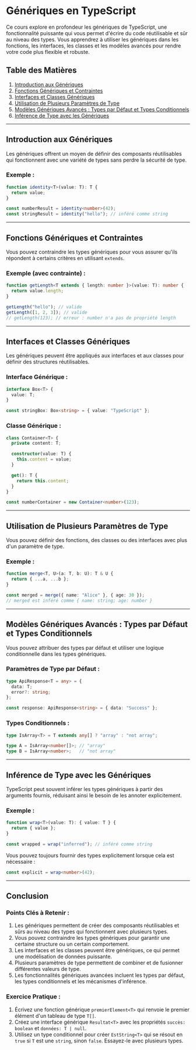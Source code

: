 
# Génériques en TypeScript

Ce cours explore en profondeur les génériques de TypeScript, une fonctionnalité puissante qui vous permet d'écrire du code réutilisable et sûr au niveau des types. Vous apprendrez à utiliser les génériques dans les fonctions, les interfaces, les classes et les modèles avancés pour rendre votre code plus flexible et robuste.

## Table des Matières

1. [Introduction aux Génériques](#introduction-to-generics)
2. [Fonctions Génériques et Contraintes](#generic-functions-and-constraints)
3. [Interfaces et Classes Génériques](#generic-interfaces-and-classes)
4. [Utilisation de Plusieurs Paramètres de Type](#using-multiple-type-parameters)
5. [Modèles Génériques Avancés : Types par Défaut et Types Conditionnels](#advanced-generic-patterns-default-types-and-conditional-types)
6. [Inférence de Type avec les Génériques](#type-inference-with-generics)

---

## Introduction aux Génériques

Les génériques offrent un moyen de définir des composants réutilisables qui fonctionnent avec une variété de types sans perdre la sécurité de type.

### Exemple :

```typescript
function identity<T>(value: T): T {
  return value;
}

const numberResult = identity<number>(42);
const stringResult = identity("hello"); // inféré comme string
```

---

## Fonctions Génériques et Contraintes

Vous pouvez contraindre les types génériques pour vous assurer qu'ils répondent à certains critères en utilisant `extends`.

### Exemple (avec contrainte) :

```typescript
function getLength<T extends { length: number }>(value: T): number {
  return value.length;
}

getLength("hello"); // valide
getLength([1, 2, 3]); // valide
// getLength(123); // erreur : number n'a pas de propriété length
```

---

## Interfaces et Classes Génériques

Les génériques peuvent être appliqués aux interfaces et aux classes pour définir des structures réutilisables.

### Interface Générique :

```typescript
interface Box<T> {
  value: T;
}

const stringBox: Box<string> = { value: "TypeScript" };
```

### Classe Générique :

```typescript
class Container<T> {
  private content: T;

  constructor(value: T) {
    this.content = value;
  }

  get(): T {
    return this.content;
  }
}

const numberContainer = new Container<number>(123);
```

---

## Utilisation de Plusieurs Paramètres de Type

Vous pouvez définir des fonctions, des classes ou des interfaces avec plus d'un paramètre de type.

### Exemple :

```typescript
function merge<T, U>(a: T, b: U): T & U {
  return { ...a, ...b };
}

const merged = merge({ name: "Alice" }, { age: 30 });
// merged est inféré comme { name: string; age: number }
```

---

## Modèles Génériques Avancés : Types par Défaut et Types Conditionnels

Vous pouvez attribuer des types par défaut et utiliser une logique conditionnelle dans les types génériques.

### Paramètres de Type par Défaut :

```typescript
type ApiResponse<T = any> = {
  data: T;
  error?: string;
};

const response: ApiResponse<string> = { data: "Success" };
```

### Types Conditionnels :

```typescript
type IsArray<T> = T extends any[] ? "array" : "not array";

type A = IsArray<number[]>; // "array"
type B = IsArray<number>;   // "not array"
```

---

## Inférence de Type avec les Génériques

TypeScript peut souvent inférer les types génériques à partir des arguments fournis, réduisant ainsi le besoin de les annoter explicitement.

### Exemple :

```typescript
function wrap<T>(value: T): { value: T } {
  return { value };
}

const wrapped = wrap("inferred"); // inféré comme string
```

Vous pouvez toujours fournir des types explicitement lorsque cela est nécessaire :

```typescript
const explicit = wrap<number>(42);
```

---

## Conclusion

### Points Clés à Retenir :
1. Les génériques permettent de créer des composants réutilisables et sûrs au niveau des types qui fonctionnent avec plusieurs types.
2. Vous pouvez contraindre les types génériques pour garantir une certaine structure ou un certain comportement.
3. Les interfaces et les classes peuvent être génériques, ce qui permet une modélisation de données puissante.
4. Plusieurs paramètres de type permettent de combiner et de fusionner différentes valeurs de type.
5. Les fonctionnalités génériques avancées incluent les types par défaut, les types conditionnels et les mécanismes d'inférence.

### Exercice Pratique :
1. Écrivez une fonction générique `premierElement<T>` qui renvoie le premier élément d'un tableau de type `T[]`.
2. Créez une interface générique `Resultat<T>` avec les propriétés `succès: boolean` et `données: T | null`.
3. Utilisez un type conditionnel pour créer `EstString<T>` qui se résout en `true` si `T` est une `string`, sinon `false`. Essayez-le avec plusieurs types.
